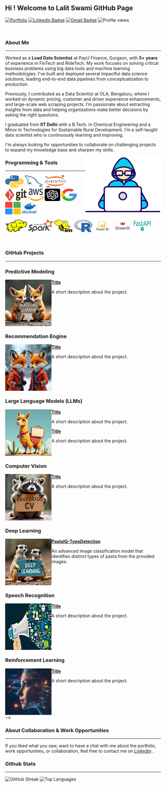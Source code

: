 ## Hi ! Welcome to Lalit Swami GitHub Page
[![Portfolio](https://img.shields.io/badge/My_Portfolio-7D4698?style=flat&logo=Tor-Browser&logoColor=white)](https://swamilalit.github.io/)
[![Linkedin Badge](https://img.shields.io/badge/-LinkedIn-blue?style=flat&logo=Linkedin&logoColor=white&link=https://www.linkedin.com/in/lalit-swami/)](https://www.linkedin.com/in/lalit-swami/)
[![Gmail Badge](https://img.shields.io/badge/-Gmail-c14438?style=flat&logo=Gmail&logoColor=white&link=mailto:swamilalit2014@gmail.com)](mailto:swamilalit2014@gmail.com)
![Profile views](https://komarev.com/ghpvc/?username=swamilalit&label=Profile%20views&color=blue&style=flat)
<!--[![Twitter Badge](https://img.shields.io/badge/-Twitter-blue?style=flat&logo=Twitter&logoColor=white&link=https://twitter.com/travel_and_tech/)](https://twitter.com/travel_and_tech/)
[![Medium Badge](https://img.shields.io/badge/-Medium-000000?style=flat&labelColor=000000&logo=Medium&link=https://medium.com/)](https://medium.com/@swamilalit)
[![Website Badge](https://img.shields.io/badge/-Website-yellow?style=flat&logo=google&logoColor=white&link=https://lalitswami.glitch.me/)](https://lalitswami.glitch.me/)
[![Kaggle Badge](https://img.shields.io/badge/-Kaggle-20BEFF?style=flat&logo=Kaggle&logoColor=white&link=https://www.kaggle.com/)](https://www.kaggle.com/)
-->
<br />

### About Me
---
Worked as a **Lead Data Scientist** at PayU Finance, Gurgaon, with **5+ years** of experience in FinTech and RideTech. My work focuses on solving critical business problems using big data tools and machine learning methodologies. I've built and deployed several impactful data science solutions, leading end-to-end data pipelines from conceptualization to production.

Previously, I contributed as a Data Scientist at OLA, Bengaluru, where I worked on dynamic pricing, customer and driver experience enhancements, and large-scale web scraping projects. I’m passionate about extracting insights from data and helping organizations make better decisions by asking the right questions.

I graduated from **IIT Delhi** with a B.Tech. in Chemical Engineering and a Minor in Technologies for Sustainable Rural Development. I’m a self-taught data scientist who is continuously learning and improving.

I'm always looking for opportunities to collaborate on challenging projects to expand my knowledge base and sharpen my skills.

<img align="right" src="images/developer.gif"/>


### Programming & Tools
---
<p align="left">
	<img title="Python" src="images/python.svg" width="60" height="40" />
	<img title="MySQL" src="images/mysql.svg" width="60" height="40" />
	<img title="Jupyter" src="images/jupyter.svg" width="70" height="40" />
	<img title="Git" src="images/git.svg" width="70" height="40" />
	<img title="AWS" src="images/aws.svg" width="50" height="40" />
	<img title="GPT" src="images/chat-gpt.png" width="50" height="40" />
	<img title="Google" src="images/google.png" width="50" height="40" />
	<img title="Microsoft" src="images/microsoft.png" width="50" height="40" />
	<img title="Docker" src="images/docker.png" width="50" height="40" />
</p>


<p align="left">
	<img title="Hadoop" src="images/hadoop.svg" width="70" height="40" />
	<img title="Spark" src="images/apache_spark.svg" width="80" height="40" />
	<img title="Hive" src="images/Apache_Hive.svg" width="60" height="40" />
	<img title="R" src="images/r-lang.svg" width="60" height="40" />
 	<img title="PowerBI" src="images/power-bi.png" width="60" height="40" />
	<img title="Streamlit" src="images/streamlit.png" width="60" height="40" />
	<img title="FastAPI" src="images/fastapi.png" width="60" height="40" />
<!-- 	<img title="MicroStrategy" src="images/microstrategy.svg" width="110" height="40" />
 	<img title="MongoDB" src="images/mongodb.svg" width="80" height="40" /> -->
</p>

<br />

### GitHub Projects
---

### **Predictive Modeling**

<img align="left" width="150" height="150" src="images/machinelearning.jpeg" />

**[Title](https://github.com/swamilalit/swamilalit)**
<p> A short description about the project. </p>
<!--
**[Title](https://github.com/swamilalit/swamilalit)**
<p> A short description about the project. </p>
-->
<br clear="left"/>

<!--
### **Segmentation**

<img align="left" width="150" height="150" src="images/segmentation.jpeg" />

**[Title](https://github.com/swamilalit/swamilalit)**
<p> A short description about the project. </p>

<br clear="left"/>
-->

### **Recommendation Engine**

<img align="left" width="150" height="150" src="images/recomm.jpeg" />

**[Title](https://github.com/swamilalit/swamilalit)**
<p> A short description about the project. </p>

<br clear="left"/>

### **Large Language Models (LLMs)**

<img align="left" width="150" height="150" src="images/llm.jpeg" />

**[Title](https://github.com/swamilalit/swamilalit)**
<p> A short description about the project. </p>

**[Title](https://github.com/swamilalit/swamilalit)**
<p> A short description about the project. </p>
<br clear="left"/>

### **Computer Vision**

<img align="left" width="150" height="150" src="images/cv.jpeg" />

**[Title](https://github.com/swamilalit/swamilalit)**
<p> A short description about the project. </p>

<br clear="left"/>

### **Deep Learning**

<img align="left" width="150" height="150" src="images/deeplearning.jpeg" />

**[PastaIQ-TypeDetection](https://github.com/swamilalit/PastaIQ-TypeDetection)**
<p> An advanced image classification model that identifies distinct types of pasta from the provided images. </p>

<br clear="left"/>

<!--
### **Web Scraping**

<img align="left" width="150" height="150" src="images/webscraping.png" />

**[Title](https://github.com/swamilalit/swamilalit)**
<p> A short description about the project. </p>

<br clear="left"/>
-->

### **Speech Recognition**

<img align="left" width="150" height="150" src="images/speechrecognition.jpg" />

**[Title](https://github.com/swamilalit/swamilalit)**
<p> A short description about the project. </p>

<br clear="left"/>

### **Reinforcement Learning**

<img align="left" width="150" height="150" src="images/predictive_modeling_image.png" />

**[Title](https://github.com/swamilalit/swamilalit)**
<p> A short description about the project. </p>

<br clear="left"/>
-->

### About Collaboration & Work Opportunities
---
If you liked what you saw, want to have a chat with me about the portfolio, work opportunities, or collaboration, feel
free to contact me
on [Linkedin](https://img.shields.io/badge/-LinkedIn-blue?style=flat&logo=Linkedin&logoColor=white&link=https://www.linkedin.com/in/lalit-swami/)
.
<br />

### Github Stats
---
![GitHub Streak](https://github-readme-streak-stats.herokuapp.com/?user=swamilalit&theme=nord_dark) ![Top Languages](https://github-readme-stats.vercel.app/api/top-langs?username=swamilalit&show_icons=true&locale=en&layout=compact&theme=nord_dark) 

<!--![Repos per language](https://github-profile-summary-cards.vercel.app/api/cards/repos-per-language?username=swamilalit&theme=nord_dark&layout=compact)
  
![Most commit languages](https://github-profile-summary-cards.vercel.app/api/cards/most-commit-language?username=swamilalit&theme=nord_dark&layout=compact)
-->

